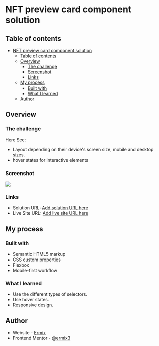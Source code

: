# NFT preview card component solution

## Table of contents

- [NFT preview card component solution](#nft-preview-card-component-solution)
  - [Table of contents](#table-of-contents)
  - [Overview](#overview)
    - [The challenge](#the-challenge)
    - [Screenshot](#screenshot)
    - [Links](#links)
  - [My process](#my-process)
    - [Built with](#built-with)
    - [What I learned](#what-i-learned)
  - [Author](#author)

## Overview

### The challenge

Here See:

-  Layout depending on their device's screen size, mobile and desktop sizes.
-  hover states for interactive elements

### Screenshot

![](./screenshot.jpg)

### Links

- Solution URL: [Add solution URL here](https://your-solution-url.com)
- Live Site URL: [Add live site URL here](https://your-live-site-url.com)

## My process

### Built with

- Semantic HTML5 markup
- CSS custom properties
- Flexbox
- Mobile-first workflow


### What I learned

* Use the different types of selectors.
* Use hover states.
* Responsive design.

## Author

- Website - [Ermix](https://www.your-site.com)
- Frontend Mentor - [@ermix3](https://www.frontendmentor.io/profile/ermix3)